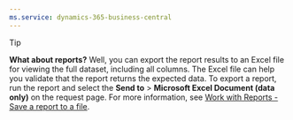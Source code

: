 ```yaml
---
ms.service: dynamics-365-business-central
---
```

> [!TIP]
> **What about reports?** Well, you can export the report results to an Excel file for viewing the full dataset, including all columns. The Excel file can help you validate that the report returns the expected data. To export a report, run the report and select the **Send to** > **Microsoft Excel Document (data only)**  on the request page. For more information, see [Work with Reports - Save a report to a file](../ui-work-report.md#saving-a-report-to-a-file).
